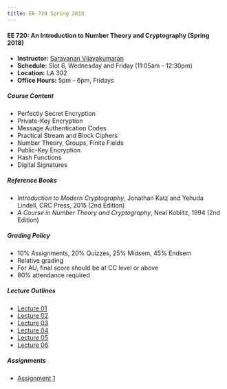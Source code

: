 ```yaml
---
title: EE 720 Spring 2018
---
```


#### EE 720: An Introduction to Number Theory and Cryptography (Spring 2018)
  - **Instructor:** [Saravanan Vijayakumaran](http://www.ee.iitb.ac.in/~sarva)
  - **Schedule:** Slot 6, Wednesday and Friday (11:05am - 12:30pm) 
  - **Location:** LA 302
  - **Office Hours:** 5pm - 6pm, Fridays

##### Course Content
  - Perfectly Secret Encryption
  - Private-Key Encryption
  - Message Authentication Codes
  - Practical Stream and Block Ciphers
  - Number Theory, Groups, Finite Fields
  - Public-Key Encryption
  - Hash Functions
  - Digital Signatures

##### Reference Books
  - *Introduction to Modern Cryptography*, Jonathan Katz and Yehuda Lindell, CRC Press, 2015 (2nd Edition)
  - *A Course in Number Theory and Cryptography*, Neal Koblitz, 1994 (2nd Edition)

##### Grading Policy
  - 10% Assignments, 20% Quizzes, 25% Midsem, 45% Endsem
  - Relative grading
  - For AU, final score should be at CC level or above
  - 80% attendance required

##### Lecture Outlines
  - [Lecture 01](/courses/EE720/2018/notes/lecture-01.pdf)
  - [Lecture 02](/courses/EE720/2018/notes/lecture-02.pdf)
  - [Lecture 03](/courses/EE720/2018/notes/lecture-03.pdf)
  - [Lecture 04](/courses/EE720/2018/notes/lecture-04.pdf)
  - [Lecture 05](/courses/EE720/2018/notes/lecture-05.pdf)
  - [Lecture 06](/courses/EE720/2018/notes/lecture-06.pdf)

##### Assignments
  - [Assignment 1](/courses/EE720/2018/assignments/assignment1.pdf)
